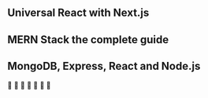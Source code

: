 
## Universal React with Next.js 

## MERN Stack the complete guide

## MongoDB, Express, React and Node.js



:eyes:
:revolving_hearts:
:eyes:
:revolving_hearts:
:eyes:
:revolving_hearts:
:eyes: